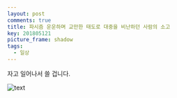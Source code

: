 ```yaml
---
layout: post
comments: true
title: 파시즘 운운하며 교만한 태도로 대중을 비난하던 사람의 소고
key: 201805121
picture_frame: shadow
tags:
  - 일상
---
```


자고 일어나서 쓸 겁니다.

<!--more-->

![text](https://raw.githubusercontent.com/q0115643/my_blog/master/assets/images/public-criticism/public-criticism.png)
